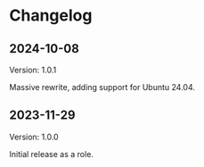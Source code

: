 # Changelog

## 2024-10-08

Version: 1.0.1

Massive rewrite, adding support for Ubuntu 24.04.

## 2023-11-29

Version: 1.0.0

Initial release as a role.
